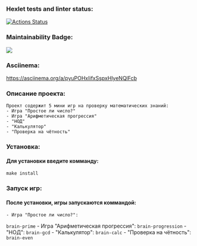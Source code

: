 ### Hexlet tests and linter status:
[![Actions Status](https://github.com/Ivan63-coder/python-project-49/actions/workflows/hexlet-check.yml/badge.svg)](https://github.com/Ivan63-coder/python-project-49/actions)

### Maintainability Badge:
 <a href="https://codeclimate.com/github/Ivan63-coder/python-project-49/maintainability"><img src="https://api.codeclimate.com/v1/badges/d758bfcf2b53f4ddf9e1/maintainability" /></a>

### Asciinema:
https://asciinema.org/a/pyuPOHxIifxSspxHlyeNQlFcb


### Описание проекта:
    Проект содержит 5 мини игр на проверку математических знаний:
    - Игра "Простое ли число?"
    - Игра "Арифметическая прогрессия"
    - "НОД"
    - "Калькулятор"
    - "Проверка на чётность"


### Установка:
#### Для установки введите комманду:
```make install```

### Запуск игр:
#### После установки, игры запускаются коммандой:
    - Игра "Простое ли число?":
```brain-prime```
    - Игра "Арифметическая прогрессия":
```brain-progression```
    - "НОД":
```brain-gcd```
    - "Калькулятор":
```brain-calc```
    - "Проверка на чётность":
```brain-even```
